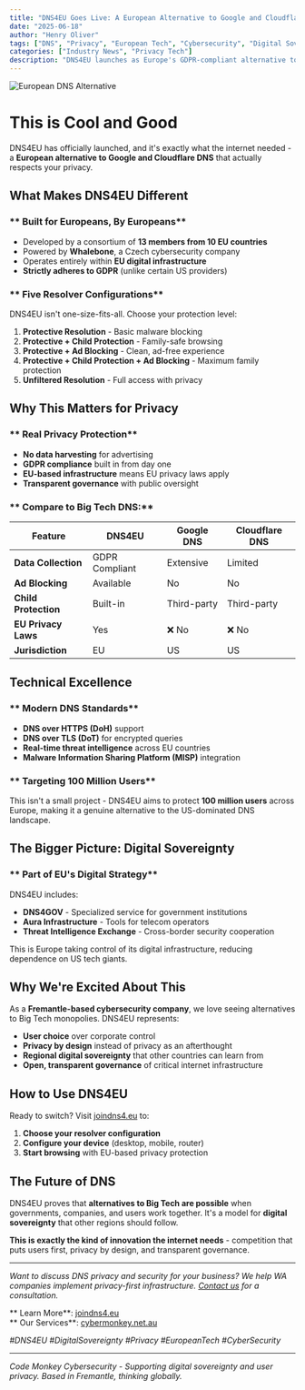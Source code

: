 ```yaml
---
title: "DNS4EU Goes Live: A European Alternative to Google and Cloudflare DNS"
date: "2025-06-18"
author: "Henry Oliver"
tags: ["DNS", "Privacy", "European Tech", "Cybersecurity", "Digital Sovereignty"]
categories: ["Industry News", "Privacy Tech"]
description: "DNS4EU launches as Europe's GDPR-compliant alternative to Big Tech DNS providers, offering enhanced privacy and security for EU users."
---
```


![European DNS Alternative](/images/oh_the_hacks_web.jpg)

# **This is Cool and Good** 

DNS4EU has officially launched, and it's exactly what the internet needed - a **European alternative to Google and Cloudflare DNS** that actually respects your privacy.

## **What Makes DNS4EU Different**

### ** Built for Europeans, By Europeans**
- Developed by a consortium of **13 members from 10 EU countries**
- Powered by **Whalebone**, a Czech cybersecurity company
- Operates entirely within **EU digital infrastructure**
- **Strictly adheres to GDPR** (unlike certain US providers)

### ** Five Resolver Configurations**
DNS4EU isn't one-size-fits-all. Choose your protection level:

1. **Protective Resolution** - Basic malware blocking
2. **Protective + Child Protection** - Family-safe browsing
3. **Protective + Ad Blocking** - Clean, ad-free experience
4. **Protective + Child Protection + Ad Blocking** - Maximum family protection
5. **Unfiltered Resolution** - Full access with privacy

## **Why This Matters for Privacy**

### ** Real Privacy Protection**
- **No data harvesting** for advertising
- **GDPR compliance** built in from day one
- **EU-based infrastructure** means EU privacy laws apply
- **Transparent governance** with public oversight

### ** Compare to Big Tech DNS:**

| Feature | DNS4EU | Google DNS | Cloudflare DNS |
|---------|---------|------------|----------------|
| **Data Collection** | GDPR Compliant | Extensive | Limited |
| **Ad Blocking** | Available | No | No |
| **Child Protection** | Built-in | Third-party | Third-party |
| **EU Privacy Laws** |  Yes | ❌ No | ❌ No |
| **Jurisdiction** | EU | US | US |

## **Technical Excellence**

### ** Modern DNS Standards**
- **DNS over HTTPS (DoH)** support
- **DNS over TLS (DoT)** for encrypted queries
- **Real-time threat intelligence** across EU countries
- **Malware Information Sharing Platform (MISP)** integration

### ** Targeting 100 Million Users**
This isn't a small project - DNS4EU aims to protect **100 million users** across Europe, making it a genuine alternative to the US-dominated DNS landscape.

## **The Bigger Picture: Digital Sovereignty**

### ** Part of EU's Digital Strategy**
DNS4EU includes:
- **DNS4GOV** - Specialized service for government institutions
- **Aura Infrastructure** - Tools for telecom operators
- **Threat Intelligence Exchange** - Cross-border security cooperation

This is Europe taking control of its digital infrastructure, reducing dependence on US tech giants.

## **Why We're Excited About This**

As a **Fremantle-based cybersecurity company**, we love seeing alternatives to Big Tech monopolies. DNS4EU represents:

- **User choice** over corporate control
- **Privacy by design** instead of privacy as an afterthought  
- **Regional digital sovereignty** that other countries can learn from
- **Open, transparent governance** of critical internet infrastructure

## **How to Use DNS4EU**

Ready to switch? Visit [joindns4.eu](https://joindns4.eu) to:
1. **Choose your resolver configuration**
2. **Configure your device** (desktop, mobile, router)
3. **Start browsing** with EU-based privacy protection

## **The Future of DNS**

DNS4EU proves that **alternatives to Big Tech are possible** when governments, companies, and users work together. It's a model for **digital sovereignty** that other regions should follow.

**This is exactly the kind of innovation the internet needs** - competition that puts users first, privacy by design, and transparent governance.

---

*Want to discuss DNS privacy and security for your business? We help WA companies implement privacy-first infrastructure. [Contact us](mailto:main@cybermonkey.net.au) for a consultation.*

** Learn More**: [joindns4.eu](https://joindns4.eu)  
** Our Services**: [cybermonkey.net.au](https://cybermonkey.net.au)

*#DNS4EU #DigitalSovereignty #Privacy #EuropeanTech #CyberSecurity*

---

*Code Monkey Cybersecurity - Supporting digital sovereignty and user privacy. Based in Fremantle, thinking globally.*